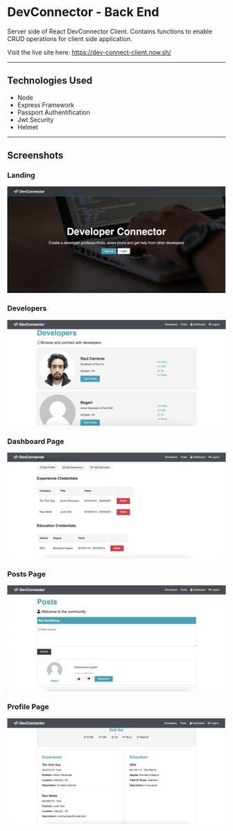# DevConnector - Back End
Server side of React DevConnector Client. Contains functions to enable CRUD operations for client side application.

Visit the live site here: https://dev-connect-client.now.sh/

---

## Technologies Used
- Node
- Express Framework
- Passport Authentification
- Jwt Security
- Helmet

---
## Screenshots

### Landing
![Landing Page](screenshots/Landing.png)

### Developers
![Developers Page](screenshots/Developers.png)

### Dashboard Page
![Dashboard Page](screenshots/Dashboard.png)

### Posts Page
![Posts Page](screenshots/Posts.png)

### Profile Page
![Profile Page](screenshots/Profile.png)

